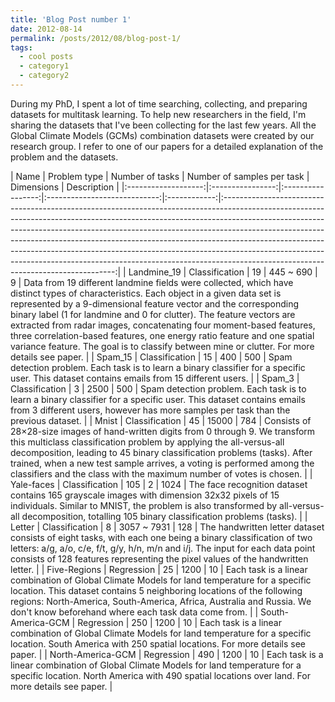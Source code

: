 ```yaml
---
title: 'Blog Post number 1'
date: 2012-08-14
permalink: /posts/2012/08/blog-post-1/
tags:
  - cool posts
  - category1
  - category2
---
```


During my PhD, I spent a lot of time searching, collecting, and preparing datasets for multitask learning. To help new researchers in the field, I'm sharing the datasets that I've been collecting for the last few years. 
All the Global Climate Models (GCMs) combination datasets were created by our research group. I refer to one of our papers for a detailed explanation of the problem and the datasets.



| Name              | Problem type   | Number of tasks | Number of samples per task | Dimensions | Description |
|:-------------------:|:----------------:|:-----------------:|:----------------------------:|:------------:|:---------------------------------------------------------------------------------------------------------------------------------------------------------------------------------------------------------------------------------------------------------------------------------------------------------------------------------------------------------------------------------------------------------------------------------------------------------------------------------------------------------------------------------------:|                                                                                                              | Landmine_19       | Classification | 19              | 445 ~ 690                  | 9          | Data from 19 different landmine fields were collected, which have distinct types of characteristics. Each object in a given data set is represented by a 9-dimensional feature vector and the corresponding binary label (1 for landmine and 0 for clutter). The feature vectors are extracted from radar images, concatenating four moment-based features, three correlation-based features, one energy ratio feature and one spatial variance feature. The goal is to classify between mine or clutter. For more details see paper. |
| Spam_15           | Classification | 15              | 400                        | 500        | Spam detection problem. Each task is to learn a binary classifier for a specific user. This dataset contains emails from 15 different users.                                                                                                                                                                                                                                                                                                                                                                                          |
| Spam_3            | Classification | 3               | 2500                       | 500        | Spam detection problem. Each task is to learn a binary classifier for a specific user. This dataset contains emails from 3 different users, however has more samples per task than the previous dataset.                                                                                                                                                                                                                                                                                                                              |
| Mnist             | Classification | 45              | 15000                      | 784        | Consists of 28×28-size images of hand-written digits from 0 through 9. We transform this multiclass classification problem by applying the all-versus-all decomposition, leading to 45 binary classification problems (tasks). After trained, when a new test sample arrives, a voting is performed among the classifiers and the class with the maximum number of votes is chosen.                                                                                                                                                   |
| Yale-faces        | Classification | 105             | 2                          | 1024       | The face recognition dataset contains 165 grayscale images with dimension 32x32 pixels of 15 individuals. Similar to MNIST, the problem is also transformed by all-versus-all decomposition, totalling 105 binary classification problems (tasks).                                                                                                                                                                                                                                                                                    |
| Letter            | Classification | 8               | 3057 ~ 7931                | 128        | The handwritten letter dataset consists of eight tasks, with each one being a binary classification of two letters: a/g, a/o, c/e, f/t, g/y, h/n, m/n and i/j. The input for each data point consists of 128 features representing the pixel values of the handwritten letter.                                                                                                                                                                                                                                                        |
| Five-Regions      | Regression     | 25              | 1200                       | 10         | Each task is a linear combination of Global Climate Models for land temperature for a specific location. This dataset contains 5 neighboring locations of the following regions: North-America, South-America, Africa, Australia and Russia. We don't know beforehand where each task data come from.                                                                                                                                                                                                                                 |
| South-America-GCM | Regression     | 250             | 1200                       | 10         | Each task is a linear combination of Global Climate Models for land temperature for a specific location. South America with 250 spatial locations. For more details see paper.                                                                                                                                                                                                                                                                                                                                                        |
| North-America-GCM | Regression     | 490             | 1200                       | 10         | Each task is a linear combination of Global Climate Models for land temperature for a specific location. North America with 490 spatial locations over land. For more details see paper.                                                                                                                                                                                                                                                                                                                                              |

